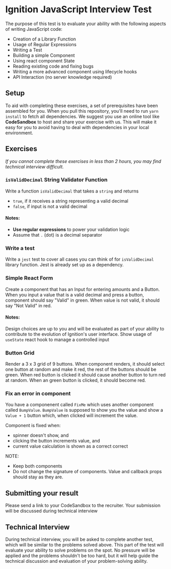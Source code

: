 # Ignition JavaScript Interview Test

The purpose of this test is to evaluate your ability with the following aspects of writing JavaScript code:

- Creation of a Library Function
- Usage of Regular Expressions
- Writing a Test
- Building a simple Component
- Using react component State
- Reading existing code and fixing bugs
- Writing a more advanced component using lifecycle hooks
- API Interaction (no server knowledge required)

## Setup

To aid with completing these exercises, a set of prerequisites have been assembled for you. When you pull this repository, you'll need to run
`yarn install` to fetch all dependencies. We suggest you use an online tool like **CodeSandbox** to host and share your exercise with us. This will make it easy for you to avoid having to deal with dependencies in your local environment.

## Exercises

_If you cannot complete these exercises in less than 2 hours, you may find technical interview difficult._

### `isValidDecimal` String Validator Function

Write a function `isValidDecimal` that takes a `string` and returns

- `true`, if it receives a string representing a valid decimal
- `false`, if input is not a valid decimal

#### Notes:

- **Use regular expressions** to power your validation logic
- Assume that `.` (dot) is a decimal separator

### Write a test

Write a `jest` test to cover all cases you can think of for `isValidDecimal` library function. Jest is already set up as a dependency.

### Simple React Form

Create a component that has an Input for entering amounts and a Button.
When you input a value that is a valid decimal and press a button, component should say "Valid" in green. When value is not valid, it should say "Not Valid" in red.

#### Notes:

Design choices are up to you and will be evaluated as part of your ability to contribute to the evolution of Ignition's user interface.
Show usage of `useState` react hook to manage a controlled input

### Button Grid

Render a 3 x 3 grid of 9 buttons.
When component renders, it should select one button at random and make it red, the rest of the buttons should be green. When red button is clicked it should cause another button to turn red at random. When an green button is clicked, it should become red.

### Fix an error in component

You have a componenent called `FixMe` which uses another component called `BumpValue`.
`BumpValue` is supposed to show you the value and show a `Value + 1` button which, when clicked will increment the value.

Component is fixed when:

- spinner doesn't show, and
- clicking the button increments value, and
- current value calculation is shown as a correct correct

NOTE:

- Keep both components
- Do not change the signature of components. Value and callback props should stay as they are.

## Submitting your result

Please send a link to your CodeSandbox to the recruiter.
Your submission will be discussed during technical interview

## Technical Interview

During technical interview, you will be asked to complete another test, which will be similar to the problems solved above. This part of the test will evaluate your ability to solve problems on the spot. No pressure will be applied and the problems shouldn't be too hard, but it will help guide the technical discussion and evaluation of your problem-solving ability.
